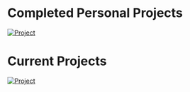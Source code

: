 <!-- other projects -->
# Completed Personal Projects
[![Project](https://img.shields.io/badge/Project-Air_Quality_API-green)](https://github.com/tarasermolenko/PersonalProjects/tree/main/AQIPythonCMDLineAssignment)



<!-- current projects -->
# Current Projects
[![Project](https://img.shields.io/badge/Project-KnowledgeBase-green)](https://github.com/tarasermolenko/KnowledgeBase)

